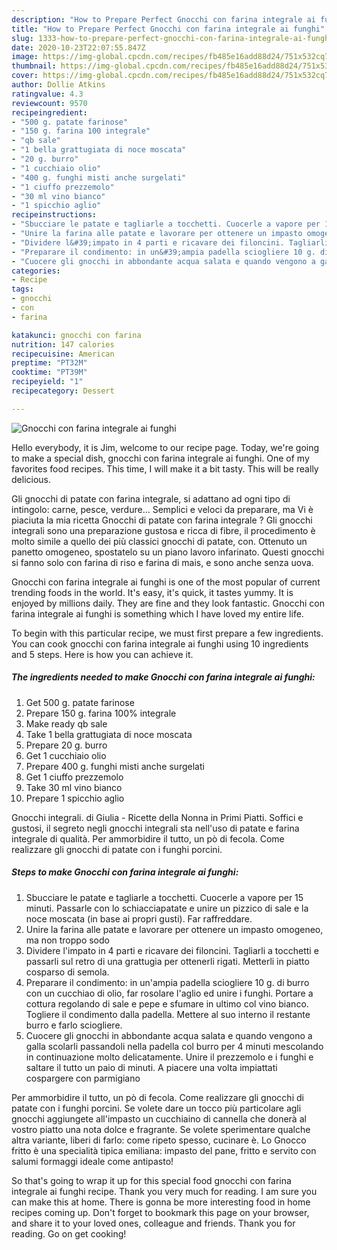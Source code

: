 ```yaml
---
description: "How to Prepare Perfect Gnocchi con farina integrale ai funghi"
title: "How to Prepare Perfect Gnocchi con farina integrale ai funghi"
slug: 1333-how-to-prepare-perfect-gnocchi-con-farina-integrale-ai-funghi
date: 2020-10-23T22:07:55.847Z
image: https://img-global.cpcdn.com/recipes/fb485e16add88d24/751x532cq70/gnocchi-con-farina-integrale-ai-funghi-recipe-main-photo.jpg
thumbnail: https://img-global.cpcdn.com/recipes/fb485e16add88d24/751x532cq70/gnocchi-con-farina-integrale-ai-funghi-recipe-main-photo.jpg
cover: https://img-global.cpcdn.com/recipes/fb485e16add88d24/751x532cq70/gnocchi-con-farina-integrale-ai-funghi-recipe-main-photo.jpg
author: Dollie Atkins
ratingvalue: 4.3
reviewcount: 9570
recipeingredient:
- "500 g. patate farinose"
- "150 g. farina 100 integrale"
- "qb sale"
- "1 bella grattugiata di noce moscata"
- "20 g. burro"
- "1 cucchiaio olio"
- "400 g. funghi misti anche surgelati"
- "1 ciuffo prezzemolo"
- "30 ml vino bianco"
- "1 spicchio aglio"
recipeinstructions:
- "Sbucciare le patate e tagliarle a tocchetti. Cuocerle a vapore per 15 minuti. Passarle con lo schiacciapatate e unire un pizzico di sale e la noce moscata (in base ai propri gusti). Far raffreddare."
- "Unire la farina alle patate e lavorare per ottenere un impasto omogeneo, ma non troppo sodo"
- "Dividere l&#39;impato in 4 parti e ricavare dei filoncini. Tagliarli a tocchetti e passarli sul retro di una grattugia per ottenerli rigati. Metterli in piatto cosparso di semola."
- "Preparare il condimento: in un&#39;ampia padella sciogliere 10 g. di burro con un cucchiao di olio, far rosolare l&#39;aglio ed unire i funghi. Portare a cottura regolando di sale e pepe e sfumare in ultimo col vino bianco. Togliere il condimento dalla padella. Mettere al suo interno il restante burro e farlo sciogliere."
- "Cuocere gli gnocchi in abbondante acqua salata e quando vengono a galla scolarli passandoli nella padella col burro per 4 minuti mescolando in continuazione molto delicatamente. Unire il prezzemolo e i funghi e saltare il tutto un paio di minuti. A piacere una volta impiattati cospargere con parmigiano"
categories:
- Recipe
tags:
- gnocchi
- con
- farina

katakunci: gnocchi con farina 
nutrition: 147 calories
recipecuisine: American
preptime: "PT32M"
cooktime: "PT39M"
recipeyield: "1"
recipecategory: Dessert

---
```



![Gnocchi con farina integrale ai funghi](https://img-global.cpcdn.com/recipes/fb485e16add88d24/751x532cq70/gnocchi-con-farina-integrale-ai-funghi-recipe-main-photo.jpg)

Hello everybody, it is Jim, welcome to our recipe page. Today, we're going to make a special dish, gnocchi con farina integrale ai funghi. One of my favorites food recipes. This time, I will make it a bit tasty. This will be really delicious.

Gli gnocchi di patate con farina integrale, si adattano ad ogni tipo di intingolo: carne, pesce, verdure… Semplici e veloci da preparare, ma Vi è piaciuta la mia ricetta Gnocchi di patate con farina integrale ? Gli gnocchi integrali sono una preparazione gustosa e ricca di fibre, il procedimento è molto simile a quello dei più classici gnocchi di patate, con. Ottenuto un panetto omogeneo, spostatelo su un piano lavoro infarinato. Questi gnocchi si fanno solo con farina di riso e farina di mais, e sono anche senza uova.

Gnocchi con farina integrale ai funghi is one of the most popular of current trending foods in the world. It's easy, it's quick, it tastes yummy. It is enjoyed by millions daily. They are fine and they look fantastic. Gnocchi con farina integrale ai funghi is something which I have loved my entire life.


To begin with this particular recipe, we must first prepare a few ingredients. You can cook gnocchi con farina integrale ai funghi using 10 ingredients and 5 steps. Here is how you can achieve it.

<!--inarticleads1-->

##### The ingredients needed to make Gnocchi con farina integrale ai funghi:

1. Get 500 g. patate farinose
1. Prepare 150 g. farina 100% integrale
1. Make ready qb sale
1. Take 1 bella grattugiata di noce moscata
1. Prepare 20 g. burro
1. Get 1 cucchiaio olio
1. Prepare 400 g. funghi misti anche surgelati
1. Get 1 ciuffo prezzemolo
1. Take 30 ml vino bianco
1. Prepare 1 spicchio aglio


Gnocchi integrali. di Giulia - Ricette della Nonna in Primi Piatti. Soffici e gustosi, il segreto negli gnocchi integrali sta nell&#39;uso di patate e farina integrale di qualità. Per ammorbidire il tutto, un pò di fecola. Come realizzare gli gnocchi di patate con i funghi porcini. 

<!--inarticleads2-->

##### Steps to make Gnocchi con farina integrale ai funghi:

1. Sbucciare le patate e tagliarle a tocchetti. Cuocerle a vapore per 15 minuti. Passarle con lo schiacciapatate e unire un pizzico di sale e la noce moscata (in base ai propri gusti). Far raffreddare.
1. Unire la farina alle patate e lavorare per ottenere un impasto omogeneo, ma non troppo sodo
1. Dividere l&#39;impato in 4 parti e ricavare dei filoncini. Tagliarli a tocchetti e passarli sul retro di una grattugia per ottenerli rigati. Metterli in piatto cosparso di semola.
1. Preparare il condimento: in un&#39;ampia padella sciogliere 10 g. di burro con un cucchiao di olio, far rosolare l&#39;aglio ed unire i funghi. Portare a cottura regolando di sale e pepe e sfumare in ultimo col vino bianco. Togliere il condimento dalla padella. Mettere al suo interno il restante burro e farlo sciogliere.
1. Cuocere gli gnocchi in abbondante acqua salata e quando vengono a galla scolarli passandoli nella padella col burro per 4 minuti mescolando in continuazione molto delicatamente. Unire il prezzemolo e i funghi e saltare il tutto un paio di minuti. A piacere una volta impiattati cospargere con parmigiano


Per ammorbidire il tutto, un pò di fecola. Come realizzare gli gnocchi di patate con i funghi porcini. Se volete dare un tocco più particolare agli gnocchi aggiungete all&#39;impasto un cucchiaino di cannella che donerà al vostro piatto una nota dolce e fragrante. Se volete sperimentare qualche altra variante, liberi di farlo: come ripeto spesso, cucinare è. Lo Gnocco fritto è una specialità tipica emiliana: impasto del pane, fritto e servito con salumi formaggi ideale come antipasto! 

So that's going to wrap it up for this special food gnocchi con farina integrale ai funghi recipe. Thank you very much for reading. I am sure you can make this at home. There is gonna be more interesting food in home recipes coming up. Don't forget to bookmark this page on your browser, and share it to your loved ones, colleague and friends. Thank you for reading. Go on get cooking!
